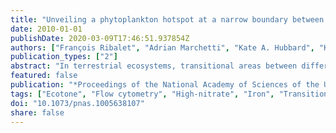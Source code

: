 ```yaml
---
title: "Unveiling a phytoplankton hotspot at a narrow boundary between coastal and offshore waters"
date: 2010-01-01
publishDate: 2020-03-09T17:46:51.937854Z
authors: ["François Ribalet", "Adrian Marchetti", "Kate A. Hubbard", "Katherin Brown", "Colleen .A. Durkin", "Rhonda Morales", "Marie Robert", "Jarred E. Swalwell", "Philippe D. Tortell", "E. Virginia Armbrust"]
publication_types: ["2"]
abstract: "In terrestrial ecosystems, transitional areas between different plant communities (ecotones) are formed by steep environmental gradients and are commonly characterized by high species diversity and primary productivity, which in turn influences the foodweb structure of these regions. Whether comparable zones of elevated diversity and productivity characterize ecotones in the oceans remains poorly understood. Here we describe a previously hidden hotspot of phytoplankton diversity and productivity in a narrow but seasonally persistent transition zone at the intersection of iron-poor, nitrate-rich offshore waters and iron-rich, nitrate-poor coastal waters of the Northeast Pacific Ocean. Novel continuous measurements of phytoplankton cell abundance and composition identified a complex succession of blooms of five distinct size classes of phytoplankton populations within a 100-km - wide transition zone. The blooms appear to be fueled by natural iron enrichment of offshore communities as they are transported toward the coast. The observed succession of phytoplankton populations is likely driven by spatial gradients in iron availability or time since iron enrichment. Regardless of the underlying mechanism, the resulting communities have a strong impact on the regional biogeochemistry as evidenced by the low partial pressure of CO 2 and the nearly complete depletion of nutrients. Enhanced phytoplankton productivity and diversity associated with steep environmental gradients are expected wherever water masses with complementary nutrient compositions mix to create a region more favorable for phytoplankton growth. The ability to detect and track these important but poorly characterized marine ecotones is critical for understanding their impact on productivity and ecosystem structure in the oceans."
featured: false
publication: "*Proceedings of the National Academy of Sciences of the United States of America*"
tags: ["Ecotone", "Flow cytometry", "High-nitrate", "Iron", "Transition zone", "low-chlorophyll"]
doi: "10.1073/pnas.1005638107"
share: false
---
```


